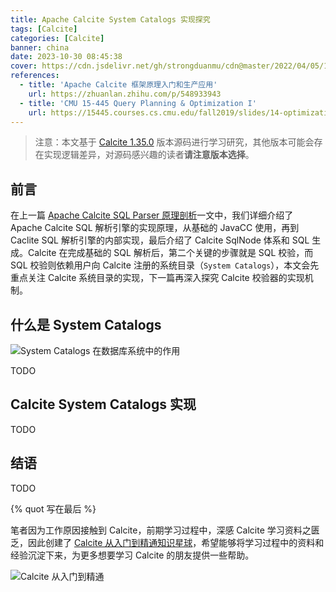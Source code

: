 ```yaml
---
title: Apache Calcite System Catalogs 实现探究
tags: [Calcite]
categories: [Calcite]
banner: china
date: 2023-10-30 08:45:38
cover: https://cdn.jsdelivr.net/gh/strongduanmu/cdn@master/2022/04/05/1649126780.jpg
references:
  - title: 'Apache Calcite 框架原理入门和生产应用'
    url: https://zhuanlan.zhihu.com/p/548933943
  - title: 'CMU 15-445 Query Planning & Optimization I'
    url: https://15445.courses.cs.cmu.edu/fall2019/slides/14-optimization1.pdf
---
```


> 注意：本文基于 [Calcite 1.35.0](https://github.com/apache/calcite/tree/75750b78b5ac692caa654f506fc1515d4d3991d6) 版本源码进行学习研究，其他版本可能会存在实现逻辑差异，对源码感兴趣的读者**请注意版本选择**。

## 前言

在上一篇 [Apache Calcite SQL Parser 原理剖析](http://localhost:4000/blog/implementation-principle-of-apache-calcite-sql-parser.html)一文中，我们详细介绍了 Apache Calcite SQL 解析引擎的实现原理，从基础的 JavaCC 使用，再到 Caclite SQL 解析引擎的内部实现，最后介绍了 Calcite SqlNode 体系和 SQL 生成。Calcite 在完成基础的 SQL 解析后，第二个关键的步骤就是 SQL 校验，而 SQL 校验则依赖用户向 Calcite 注册的系统目录（`System Catalogs`），本文会先重点关注 Calcite 系统目录的实现，下一篇再深入探究 Calcite 校验器的实现机制。

## 什么是 System Catalogs

![System Catalogs 在数据库系统中的作用](https://cdn.jsdelivr.net/gh/strongduanmu/cdn@master/2023/10/30/1698628551.png)

TODO

## Calcite System Catalogs 实现

TODO



## 结语

TODO



{% quot 写在最后 %}

笔者因为工作原因接触到 Calcite，前期学习过程中，深感 Calcite 学习资料之匮乏，因此创建了 [Calcite 从入门到精通知识星球](https://wx.zsxq.com/dweb2/index/group/51128414222814)，希望能够将学习过程中的资料和经验沉淀下来，为更多想要学习 Calcite 的朋友提供一些帮助。

![Calcite 从入门到精通](https://cdn.jsdelivr.net/gh/strongduanmu/cdn/blog/202309210909027.png)
